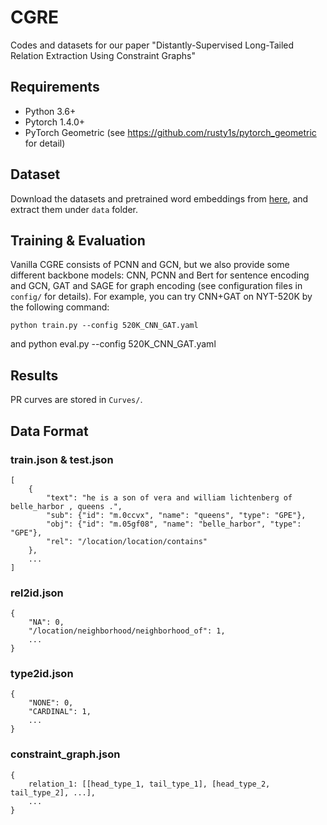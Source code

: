 # CGRE

Codes and datasets for our paper "Distantly-Supervised Long-Tailed Relation Extraction Using Constraint Graphs"

## Requirements

* Python 3.6+
* Pytorch 1.4.0+
* PyTorch Geometric (see https://github.com/rusty1s/pytorch_geometric for detail)

## Dataset

Download the datasets and pretrained word embeddings from [here](https://github.com/thunlp/HNRE/tree/master/raw_data), and extract them under `data` folder.

## Training & Evaluation

Vanilla CGRE consists of PCNN and GCN, but we also provide some different backbone models: CNN, PCNN and Bert for sentence encoding and GCN, GAT and SAGE for graph encoding (see configuration files in `config/` for details). For example, you can try CNN+GAT on NYT-520K by the following command:

    python train.py --config 520K_CNN_GAT.yaml
and
    python eval.py --config 520K_CNN_GAT.yaml

## Results
PR curves are stored in `Curves/`.

## Data Format

### train.json & test.json

    [
        {
            "text": "he is a son of vera and william lichtenberg of belle_harbor , queens .",
            "sub": {"id": "m.0ccvx", "name": "queens", "type": "GPE"},
            "obj": {"id": "m.05gf08", "name": "belle_harbor", "type": "GPE"},
            "rel": "/location/location/contains"
        },
        ...
    ]

### rel2id.json

    {
        "NA": 0,
        "/location/neighborhood/neighborhood_of": 1,
        ...
    }

### type2id.json 

    {
        "NONE": 0,
        "CARDINAL": 1,
        ...
    }

### constraint_graph.json

    {
        relation_1: [[head_type_1, tail_type_1], [head_type_2, tail_type_2], ...],
        ...
    }
